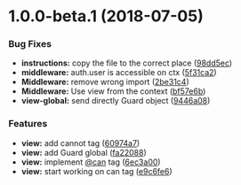 <a name="1.0.0-beta.1"></a>
# 1.0.0-beta.1 (2018-07-05)


### Bug Fixes

* **instructions:** copy the file to the correct place ([98dd5ec](https://github.com/RomainLanz/adonis-guard/commit/98dd5ec))
* **middleware:** auth.user is accessible on ctx ([5f31ca2](https://github.com/RomainLanz/adonis-guard/commit/5f31ca2))
* **Middleware:** remove wrong import ([2be31c4](https://github.com/RomainLanz/adonis-guard/commit/2be31c4))
* **Middleware:** Use view from the context ([bf57e6b](https://github.com/RomainLanz/adonis-guard/commit/bf57e6b))
* **view-global:** send directly Guard object ([9446a08](https://github.com/RomainLanz/adonis-guard/commit/9446a08))


### Features

* **view:** add cannot tag ([60974a7](https://github.com/RomainLanz/adonis-guard/commit/60974a7))
* **view:** add Guard global ([fa22088](https://github.com/RomainLanz/adonis-guard/commit/fa22088))
* **view:** implement [@can](https://github.com/can) tag ([6ec3a00](https://github.com/RomainLanz/adonis-guard/commit/6ec3a00))
* **view:** start working on can tag ([e9c6fe6](https://github.com/RomainLanz/adonis-guard/commit/e9c6fe6))



